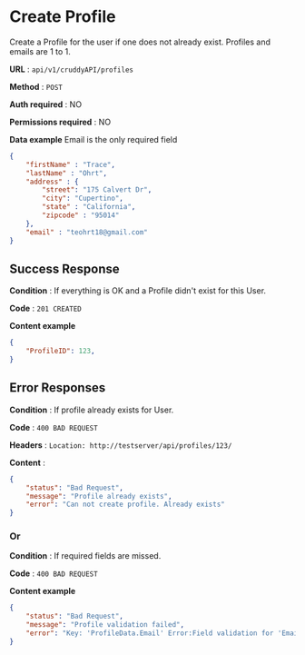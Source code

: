 # Create Profile

Create a Profile for the user if one does not already exist. Profiles and emails are 1 to 1.

**URL** : `api/v1/cruddyAPI/profiles`

**Method** : `POST`

**Auth required** : NO

**Permissions required** : NO

**Data example** Email is the only required field

```json
{
	"firstName" : "Trace",
	"lastName" : "Ohrt",
	"address" : {
		"street": "175 Calvert Dr",
		"city": "Cupertino",
		"state" : "California",
		"zipcode" : "95014"
	},
	"email" : "teohrt18@gmail.com"
}
```

## Success Response

**Condition** : If everything is OK and a Profile didn't exist for this User.

**Code** : `201 CREATED`

**Content example**

```json
{
    "ProfileID": 123,
}
```

## Error Responses

**Condition** : If profile already exists for User.

**Code** : `400 BAD REQUEST`

**Headers** : `Location: http://testserver/api/profiles/123/`

**Content** : 
```json
{
    "status": "Bad Request",
    "message": "Profile already exists",
    "error": "Can not create profile. Already exists"
}
```

### Or

**Condition** : If required fields are missed.

**Code** : `400 BAD REQUEST`

**Content example**

```json
{
    "status": "Bad Request",
    "message": "Profile validation failed",
    "error": "Key: 'ProfileData.Email' Error:Field validation for 'Email' failed on the 'required' tag"
}
```